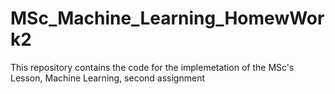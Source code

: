 # MSc_Machine_Learning_HomewWork2
This repository contains the code for the implemetation of the  MSc's Lesson, Machine Learning, second assignment
